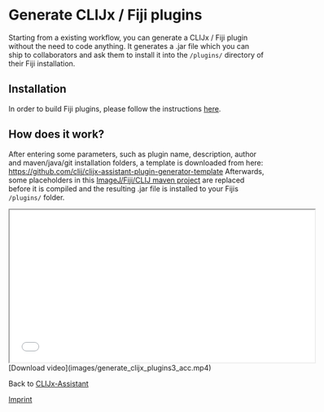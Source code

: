 # Generate CLIJx / Fiji plugins
Starting from a existing workflow, you can generate a CLIJx / Fiji plugin without the need to code anything. 
It generates a .jar file which you can ship to collaborators and ask them to install it into the `/plugins/` 
directory of their Fiji installation.

## Installation
In order to build Fiji plugins, please follow the instructions [here](https://clij.github.io/assistant/installation#maven).

## How does it work?
After entering some parameters, such as plugin name, description, author and maven/java/git installation folders, a template is downloaded from here:
https://github.com/clij/clijx-assistant-plugin-generator-template
Afterwards, some placeholders in this [ImageJ/Fiji/CLIJ maven project](https://imagej.net/Maven) are replaced before it is compiled and the resulting .jar file is installed to your Fijis `/plugins/` folder.

<iframe src="images/generate_clijx_plugins3_acc.mp4" width="600" height="300"></iframe>
[Download video](images/generate_clijx_plugins3_acc.mp4) 

Back to [CLIJx-Assistant](https://clij.github.io/assistant)

[Imprint](https://clij.github.io/imprint)
